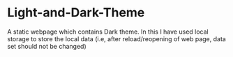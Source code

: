 # Light-and-Dark-Theme
A static webpage which contains Dark theme. 
In this I have used local storage to store the local data (i.e, after reload/reopening of web page, data set should not be changed)
